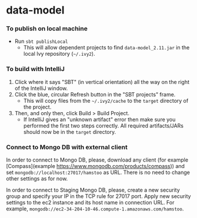 # data-model
### To publish on local machine
* Run `sbt publishLocal`
  * This will allow dependent projects to find `data-model_2.11.jar` in the local Ivy repository (`~/.ivy2`).

### To build with IntelliJ
1. Click where it says "SBT" (in vertical orientation) all the way on the right of the IntelliJ window.
2. Click the blue, circular Refresh button in the "SBT projects" frame.
    * This will copy files from the `~/.ivy2/cache` to the `target` directory of the project. 
3. Then, and only then, click Build > Build Project.
    * If IntelliJ gives an "unknown artifact" error then make sure you performed the first two steps correctly.  All required artifacts/JARs should now be in the `target` directory.

### Connect to Mongo DB with external client
In order to connect to Mongo DB, please, download any client (for example [Compass](example https://www.mongodb.com/products/compass)) and set `mongodb://localhost:27017/hamstoo` as URL. There is no need to change other settings as for now.

In order to connect to Staging Mongo DB, please, create a new security group and specify your IP in the TCP rule for 27017 port. Apply new security settings to the ec2 instance and its host name in connection URL. For example, `mongodb://ec2-34-204-10-46.compute-1.amazonaws.com/hamstoo`.